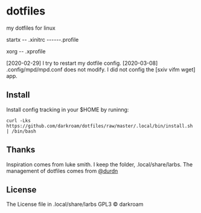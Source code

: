 # dotfiles
my dotfiles for linux

startx -- .xinitrc
             \------.profile

xorg -- .xprofile



[2020-02-29] I try to restart my dotfile config.
[2020-03-08] .config/mpd/mpd.conf does not modify.
	     I did not config the [sxiv vifm wget] app.

## Install

Install config tracking in your $HOME by runinng:

	curl -Lks https://github.com/darkroam/dotfiles/raw/master/.local/bin/install.sh | /bin/bash

## Thanks

Inspiration comes from luke smith.
I keep the folder, .local/share/larbs.
The management of dotfiles comes from [@durdn](http://twitter.com/durdn)

## License

The License file in .local/share/larbs
GPL3 © darkroam
